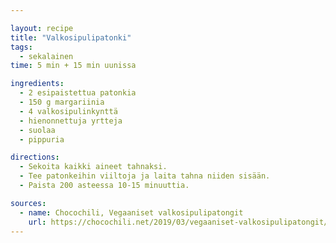 ```yaml
---

layout: recipe
title: "Valkosipulipatonki"
tags:
  - sekalainen
time: 5 min + 15 min uunissa

ingredients:
  - 2 esipaistettua patonkia
  - 150 g margariinia
  - 4 valkosipulinkynttä
  - hienonnettuja yrtteja
  - suolaa
  - pippuria

directions:
  - Sekoita kaikki aineet tahnaksi.
  - Tee patonkeihin viiltoja ja laita tahna niiden sisään.
  - Paista 200 asteessa 10-15 minuuttia.

sources:
  - name: Chocochili, Vegaaniset valkosipulipatongit
    url: https://chocochili.net/2019/03/vegaaniset-valkosipulipatongit/
---
```

